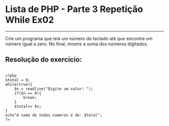 # Lista de PHP - Parte 3 Repetição While Ex02

***

Crie um programa que leia um número do teclado até que encontre um número igual a zero. No final, mostre a soma dos números digitados.

## Resolução do exercício:

```

<?php
$total = 0;
while(true){
    $n = readline("Digite um valor: ");
    if($n == 0){
        break;
    }
    $total+= $n;
}
echo"A soma de todos numeros é de: $total";
?>

```